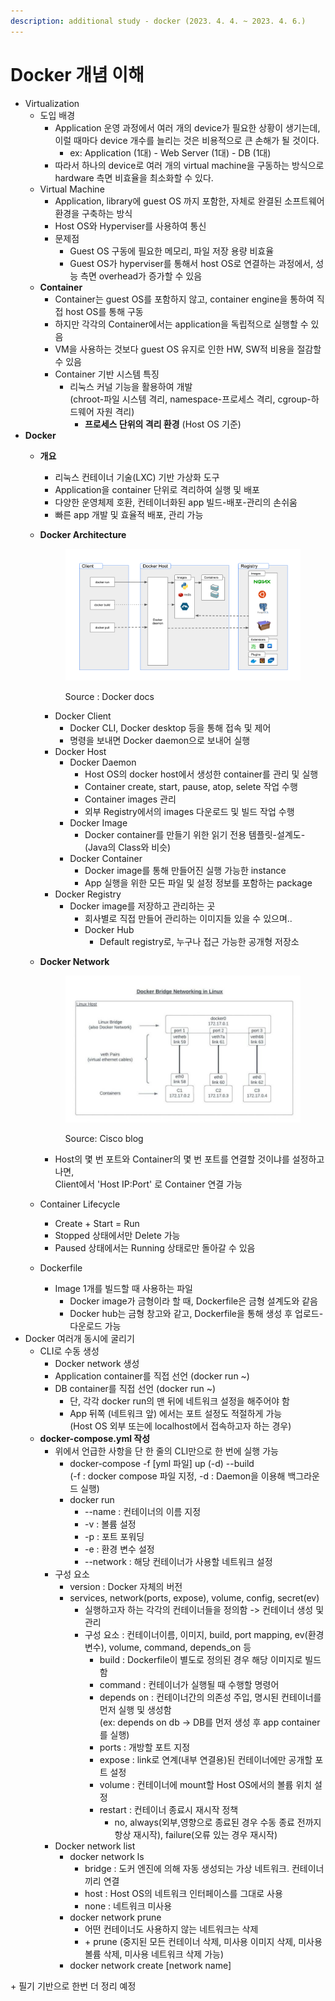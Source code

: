 ```yaml
---
description: additional study - docker (2023. 4. 4. ~ 2023. 4. 6.)
---
```


# Docker 개념 이해

* Virtualization
  * 도입 배경
    * Application 운영 과정에서 여러 개의 device가 필요한 상황이 생기는데, 이럴 때마다 device 개수를 늘리는 것은 비용적으로 큰 손해가 될 것이다.
      * ex: Application (1대) - Web Server (1대) - DB (1대)
    * 따라서 하나의 device로 여러 개의 virtual machine을 구동하는 방식으로 hardware 측면 비효율을 최소화할 수 있다.
  * Virtual Machine
    * Application, library에 guest OS 까지 포함한, 자체로 완결된 소프트웨어 환경을 구축하는 방식
    * Host OS와 Hyperviser를 사용하여 통신
    * 문제점
      * Guest OS 구동에 필요한 메모리, 파일 저장 용량 비효율
      * Guest OS가 hyperviser를 통해서 host OS로 연결하는 과정에서, 성능 측면 overhead가 증가할 수 있음
  * **Container**
    * Container는 guest OS를 포함하지 않고, container engine을 통하여 직접 host OS를 통해 구동
    * 하지만 각각의 Container에서는 application을 독립적으로 실행할 수 있음
    * VM을 사용하는 것보다 guest OS 유지로 인한 HW, SW적 비용을 절감할 수 있음
    * Container 기반 시스템 특징
      * 리눅스 커널 기능을 활용하여 개발\
        (chroot-파일 시스템 격리, namespace-프로세스 격리, cgroup-하드웨어 자원 격리)
        * **프로세스 단위의 격리 환경** (Host OS 기준)
* **Docker**
  * **개요**
    * 리눅스 컨테이너 기술(LXC) 기반 가상화 도구
    * Application을 container 단위로 격리하여 실행 및 배포
    * 다양한 운영체제 호환, 컨테이너화된 app 빌드-배포-관리의 손쉬움
    * 빠른 app 개발 및 효율적 배포, 관리 가능
  *   **Docker Architecture**

      <figure><img src="../.gitbook/assets/architecture.svg" alt=""><figcaption><p>Source : Docker docs</p></figcaption></figure>

      * Docker Client
        * Docker CLI, Docker desktop 등을 통해 접속 및 제어
        * 명령을 보내면 Docker daemon으로 보내어 실행
      * Docker Host
        * Docker Daemon
          * Host OS의 docker host에서 생성한 container를 관리 및 실행
          * Container create, start, pause, atop, selete 작업 수행
          * Container images 관리
          * 외부 Registry에서의 images 다운로드 및 빌드 작업 수행
        * Docker Image
          * Docker container를 만들기 위한 읽기 전용 템플릿-설계도- (Java의 Class와 비슷)
        * Docker Container
          * Docker image를 통해 만들어진 실행 가능한 instance
          * App 실행을 위한 모든 파일 및 설정 정보를 포함하는 package
      * Docker Registry
        * Docker image를 저장하고 관리하는 곳
          * 회사별로 직접 만들어 관리하는 이미지들 있을 수 있으며..
          * Docker Hub
            * Default registry로, 누구나 접근 가능한 공개형 저장소
  *   **Docker Network**

      <figure><img src="../.gitbook/assets/docker-bridge-1-768x478.jpeg" alt=""><figcaption><p>Source: Cisco blog</p></figcaption></figure>

      * Host의 몇 번 포트와 Container의 몇 번 포트를 연결할 것이냐를 설정하고 나면,\
        Client에서 'Host IP:Port' 로 Container 연결 가능
  * Container Lifecycle
    * Create + Start = Run
    * Stopped 상태에서만 Delete 가능
    * Paused 상태에서는 Running 상태로만 돌아갈 수 있음
  * Dockerfile
    * Image 1개를 빌드할 때 사용하는 파일
      * Docker image가 금형이라 할 때, Dockerfile은 금형 설계도와 같음
      * Docker hub는 금형 창고와 같고, Dockerfile을 통해 생성 후 업로드-다운로드 가능
* Docker 여러개 동시에 굴리기
  * CLI로 수동 생성
    * Docker network 생성
    * Application container를 직접 선언 (docker run \~)
    * DB container를 직접 선언 (docker run \~)
      * 단, 각각 docker run의 맨 뒤에 네트워크 설정을 해주어야 함
      * App 뒤쪽 (네트워크 앞) 에서는 포트 설정도 적절하게 가능\
        (Host OS 외부 또는에 localhost에서 접속하고자 하는 경우)
  * **docker-compose.yml 작성**
    * 위에서 언급한 사항을 단 한 줄의 CLI만으로 한 번에 실행 가능
      * docker-compose -f \[yml 파일] up (-d) --build\
        (-f : docker compose 파일 지정, -d : Daemon을 이용해 백그라운드 실행)
      * docker run
        * \--name : 컨테이너의 이름 지정
        * \-v : 볼륨 설정
        * \-p : 포트 포워딩
        * \-e : 환경 변수 설정
        * \--network : 해당 컨테이너가 사용할 네트워크 설정
    * 구성 요소
      * version : Docker 자체의 버전
      * services, network(ports, expose), volume, config, secret(ev)
        * 실행하고자 하는 각각의  컨테이너들을 정의함 -> 컨테이너 생성 및 관리
        * 구성 요소 : 컨테이너이름, 이미지, build, port mapping, ev(환경변수), volume,  command, depends\_on 등
          * build : Dockerfile이 별도로 정의된 경우 해당 이미지로 빌드함
          * command : 컨테이너가 실행될 때 수행할 명령어
          * depends on : 컨테이너간의 의존성 주입, 명시된 컨테이너를 먼저 실행 및 생성함\
            (ex: depends on db -> DB를 먼저 생성 후 app container를 실행)
          * ports : 개방할 포트 지정
          * expose : link로 연계(내부 연결용)된 컨테이너에만 공개할 포트 설정
          * volume : 컨테이너에 mount할 Host OS에서의 볼륨 위치 설정
          * restart : 컨테이너 종료시 재시작 정책
            * no, always(외부,영향으로 종료된 경우 수동 종료 전까지 항상 재시작), failure(오류 있는 경우 재시작)
    * Docker network list
      * docker network ls
        * bridge : 도커 엔진에 의해 자동 생성되는 가상 네트워크. 컨테이너끼리 연결
        * host : Host OS의 네트워크 인터페이스를 그대로 사용
        * none : 네트워크 미사용
      * docker network prune
        * 어떤 컨테이너도 사용하지 않는 네트워크는 삭제
        * \+ prune (중지된 모든 컨테이너 삭제, 미사용 이미지 삭제, 미사용 볼륨 삭제, 미사용 네트워크 삭제 가능)
      * &#x20;docker network create \[network name]

\+ 필기 기반으로 한번 더 정리 예정
